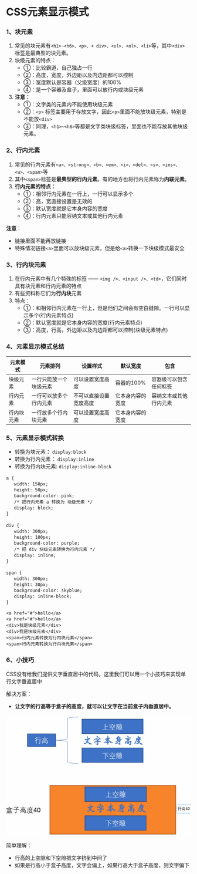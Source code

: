# CSS元素显示模式

### 1、块元素

1. 常见的块元素有`<h1>~<h6>、<p>、< div>、<ul>、<ol>、<li>`等，其中`<div>` 标签是最典型的块元素。
2. 块级元素的特点：
    - ①：比较霸道，自己独占一行
    - ②：高度，宽度，外边距以及内边距都可以控制
    - ③：宽度默认是容器（父级宽度）的100%
    - ④：是一个容器及盒子，里面可以放行内或块级元素
3. **注意：**
    - ①：文字类的元素内不能使用块级元素
    - ②：`<p>` 标签主要用于存放文字，因此`<p>`里面不能放块级元素，特别是不能放`<div>`
    - ③：同理，`<h1>~<h6>`等都是文字类块级标签，里面也不能存放其他块级元素。

### 2、行内元素

1. 常见的行内元素有`<a>、<strong>、<b>、<em>、<i>、<del>、<s>、<ins>、<u>、<span>`等
2. 其中`<span>`标签是**最典型的行内元素**。有的地方也将行内元素称为**内联元素**。
3. **行内元素的特点：**
    - ①：相邻行内元素在一行上，一行可以显示多个
    - ②：高，宽直接设置是无效的
    - ③：默认宽度就是它本身内容的宽度
    - ④：行内元素只能容纳文本或其他行内元素

**注意**：

* 链接里面不能再放链接
* 特殊情况链接`<a>`里面可以放块级元素，但是给`<a>`转换一下块级模式最安全

### 3、行内块元素

1. 在行内元素中有几个特殊的标签 —— `<img />、<input />、<td>`，它们同时具有块元素和行内元素的特点
2. 有些资料称它们为**行内块**元素
3. 特点：
    - ①：和相邻行内元素在一行上，但是他们之间会有空白缝隙。一行可以显示多个(行内元素特点)
    - ②：默认宽度就是它本身内容的宽度(行内元素特点)
    - ③：高度，行高，外边距以及内边距都可以控制(块级元素特点)

### 4、元素显示模式总结

| 元素模式 | 元素排列 | 设置样式 | 默认宽度 | 包含 |
| --- | --- | --- | --- | --- |
| 块级元素 | 一行只能放一个块级元素 | 可以设置宽度高度 | 容器的100% | 容器级可以包含任何标签 |
| 行内元素 | 一行可以放多个行内元素 | 不可以直接设置宽度高度 | 它本身内容的宽度 | 容纳文本或其他行内元素 |
| 行内块元素 | 一行放多个行内块元素 | 可以设置宽度高度 | 它本身内容的宽度 |  |

### 5、元素显示模式转换

* 转换为块元素： `display:block`
* 转换为行内元素： `display:inline`
* 转换为行内块元素: `display:inline-block`

```
a {
   width: 150px;
   height: 50px;
   background-color: pink;
   /* 把行内元素 a 转换为 块级元素 */
   display: block;
}

div {
   width: 300px;
   height: 100px;
   background-color: purple;
   /* 把 div 块级元素转换为行内元素 */
   display: inline;
}

span {
   width: 300px;
   height: 30px;
   background-color: skyblue;
   display: inline-block;
}
```

```
<a href="#">hello</a>
<a href="#">hello</a>
<div>我是块级元素</div>
<div>我是块级元素</div>
<span>行内元素转换为行内块元素</span>
<span>行内元素转换为行内块元素</span>
```

### 6、小技巧

CSS没有给我们提供文字垂直居中的代码，这里我们可以用一个小技巧来实现单行文字垂直居中

解决方案：

* **让文字的行高等于盒子的高度，就可以让文字在当前盒子内垂直居中。**

![img.png](images/css-元素显示模式.png)

简单理解：

* 行高的上空隙和下空隙把文字挤到中间了
* 如果是行高小于盒子高度，文字会偏上，如果行高大于盒子高度，则文字偏下
